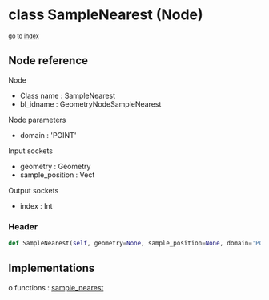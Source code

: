 # class SampleNearest (Node)

<sub>go to [index](/docs/index.md)</sub>

## Node reference

Node
 - Class name : SampleNearest
 - bl_idname : GeometryNodeSampleNearest

Node parameters
 - domain : 'POINT'

Input sockets
 - geometry : Geometry
 - sample_position : Vect

Output sockets
 - index : Int

### Header

``` python
def SampleNearest(self, geometry=None, sample_position=None, domain='POINT', node_label=None, node_color=None):
```

## Implementations

o functions : [sample_nearest](#sample_nearest)

